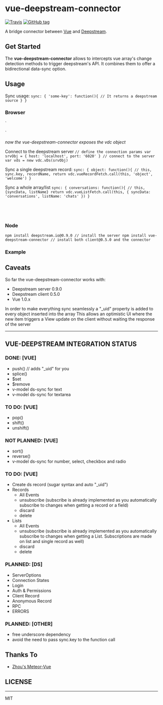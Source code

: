 # vue-deepstream-connector

[![Travis](https://img.shields.io/travis/ecerroni/vue-deepstream-connector.svg)](https://travis-ci.org/ecerroni/vue-deepstream-connector/builds)
[![GitHub tag](https://img.shields.io/github/tag/ecerroni/vue-deepstream-connector.svg)](https://github.com/ecerroni/vue-deepstream-connector/releases/tag/0.1.0)

A bridge connector between [Vue](http://vuejs.org) and [Deepstream](http://deepstream.io).

## Get Started
The __vue-deepstream-connector__ allows to intercepts vue array's change detection methods to trigger deepstream's API. It combines them to offer a bidirectional data-sync option.

## Usage

Sync usage:
`
sync: {
    'some-key': function(){
        // It returns a deepstream source
    }
}
`



### Browser
`
<script type="text/javascript" src="http://cdn.jsdelivr.net/vue/1.0.26/vue.min.jss"></script>
<script type="text/javascript" src="assets/js/vdc.min.js"></script>
`

_now the vue-deepstream-connector exposes the vdc object_

Connect to the deepstream server
`
// define the connection params
var srvObj = {
  host: 'localhost',
  port: '6020'
}
// connect to the server
var vds = new vdc.vDs(srvObj)
`

Sync a single deepstream record:
`
sync: {
      object: function(){ // this, sync.key, recordName,
         return vdc.vueRecordFetch.call(this, 'object', 'welcome')
      }
`

Sync a whole array/list
`
sync: {
      conversations: function(){ // this, {syncData, listName}
         return vdc.vueListFetch.call(this, {
                        syncData: 'conversations',
                        listName: 'chats'
                    })
      }
`

`
`

`
`


### Node
`
npm install deepstream.io@0.9.0 // install the server
npm install vue-deepstream-connector // install both client@0.5.0 and the connector
`

### Example

## Caveats

So far the vue-deepstream-connector works with:
- Deepstream server 0.9.0
- Deepstream client 0.5.0
- Vue 1.0.x

In order to make everything sync seamlessly a "_uid" property is added to every object inserted into the array
This allows an optimistic UI where the new item triggers a View update on the client without waiting the response of the server

-----

## VUE-DEEPSTREAM INTEGRATION STATUS

### DONE: [VUE]
- push() // adds "_uid" for you
- splice()
- $set 
- $remove
- v-model ds-sync for text
- v-model ds-sync for textarea

### TO DO: [VUE]
- pop()
- shift()
- unshift()

### NOT PLANNED: [VUE]
- sort()
- reverse()
- v-model ds-sync for number, select, checkbox and radio


### TO DO: [VUE]
- Create ds record (sugar syntax and auto "_uid")
- Records
    -	All Events
    -	unsubscribe (subscribe is already implemented as you automatically subscribe to changes when getting a record or a field)
    -	discard
    -	delete
- Lists
    -  	All Events
    -	unsubscribe (subscribe is already implemented as you automatically subscribe to changes when getting a List. Subscriptions are made on list and single record as well)
    -  	discard
    -	delete

### PLANNED: [DS]
-	ServerOptions
- 	Connection States
-	Login
-	Auth & Permissions
-	Client Record
-	Anonymous Record
-	RPC
-	ERRORS

### PLANNED: [OTHER]
- free underscore dependency
- avoid the need to pass sync.key to the function call


## Thanks To
- [Zhou's Meteor-Vue](https://github.com/zhouzhuojie/meteor-vue)

## LICENSE
---
MIT